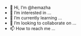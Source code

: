 - 👋 Hi, I’m @hemazha
- 👀 I’m interested in ...
- 🌱 I’m currently learning ...
- 💞️ I’m looking to collaborate on ...
- 📫 How to reach me ...

<!---
hemazha/hemazha is a ✨ special ✨ repository because its `README.md` (this file) appears on your GitHub profile.
You can click the Preview link to take a look at your changes.
--->

